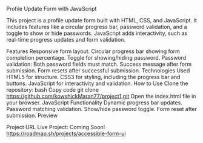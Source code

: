 Profile Update Form with JavaScript

This project is a profile update form built with HTML, CSS, and JavaScript. It includes features like a circular progress bar, password validation, and a toggle to show or hide passwords. JavaScript adds interactivity, such as real-time progress updates and form validation.

Features Responsive form layout. Circular progress bar showing form completion percentage. Toggle for showing/hiding password. Password validation: Both password fields must match. Success message after form submission. Form resets after successful submission. Technologies Used HTML5 for structure. CSS3 for styling, including the progress bar and buttons. JavaScript for interactivity and validation. How to Use Clone the repository: bash Copy code git clone https://github.com/kowshickMaran77/project1.git Open the index.html file in your browser. JavaScript Functionality Dynamic progress bar updates. Password matching validation. Show/hide password toggle. Form reset after submission. Preview

Project URL
Live Project: Coming Soon!
https://roadmap.sh/projects/accessible-form-ui
